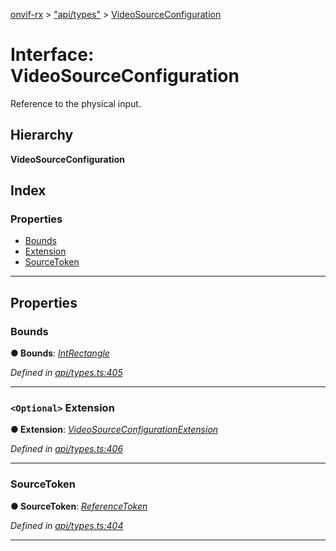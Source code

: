 [onvif-rx](../README.md) > ["api/types"](../modules/_api_types_.md) > [VideoSourceConfiguration](../interfaces/_api_types_.videosourceconfiguration.md)

# Interface: VideoSourceConfiguration

Reference to the physical input.

## Hierarchy

**VideoSourceConfiguration**

## Index

### Properties

* [Bounds](_api_types_.videosourceconfiguration.md#bounds)
* [Extension](_api_types_.videosourceconfiguration.md#extension)
* [SourceToken](_api_types_.videosourceconfiguration.md#sourcetoken)

---

## Properties

<a id="bounds"></a>

###  Bounds

**● Bounds**: *[IntRectangle](_api_types_.intrectangle.md)*

*Defined in [api/types.ts:405](https://github.com/patrickmichalina/onvif-rx/blob/3ab1739/src/api/types.ts#L405)*

___
<a id="extension"></a>

### `<Optional>` Extension

**● Extension**: *[VideoSourceConfigurationExtension](_api_types_.videosourceconfigurationextension.md)*

*Defined in [api/types.ts:406](https://github.com/patrickmichalina/onvif-rx/blob/3ab1739/src/api/types.ts#L406)*

___
<a id="sourcetoken"></a>

###  SourceToken

**● SourceToken**: *[ReferenceToken](../modules/_api_types_.md#referencetoken)*

*Defined in [api/types.ts:404](https://github.com/patrickmichalina/onvif-rx/blob/3ab1739/src/api/types.ts#L404)*

___

